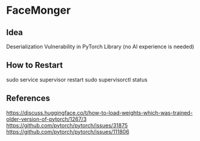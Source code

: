 # FaceMonger
## Idea
Deserialization Vulnerability in PyTorch Library (no AI experience is needed)

## How to Restart
sudo service supervisor restart
sudo supervisorctl status

## References
https://discuss.huggingface.co/t/how-to-load-weights-which-was-trained-older-version-of-pytorch/1267/3
https://github.com/pytorch/pytorch/issues/31875
https://github.com/pytorch/pytorch/issues/111806